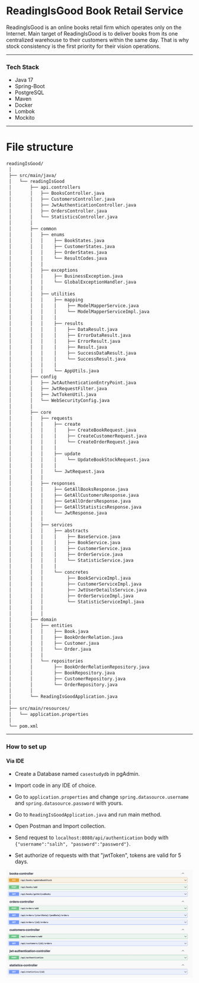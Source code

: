 # ReadingIsGood Book Retail Service
ReadingIsGood is an online books retail firm which operates only on the Internet. Main
target of ReadingIsGood is to deliver books from its one centralized warehouse to their
customers within the same day. That is why stock consistency is the first priority for their
vision operations.

-------------------------------------

### **Tech Stack**

* Java 17
* Spring-Boot
* PostgreSQL
* Maven
* Docker
* Lombok
* Mockito
-------------------------------------
# File structure

```
readingIsGood/
 │
 ├── src/main/java/
 │   └── readingIsGood
 │       ├── api.controllers
 │       │   ├── BooksController.java
 │       │   ├── CustomersController.java
 │       │   ├── JwtAuthenticationController.java
 │       │   ├── OrdersController.java
 │       │   └── StatisticsController.java
 │       │
 │       ├── common
 │       │   ├── enums
 │       │   │    ├── BookStates.java
 │       │   │    ├── CustomerStates.java
 │       │   │    ├── OrderStates.java
 │       │   │    └── ResultCodes.java
 │       │   │ 
 │       │   ├── exceptions
 │       │   │    ├── BusinessException.java
 │       │   │    └── GlobalExceptionHandler.java
 │       │   │ 
 │       │   ├── utilities
 │       │   │    ├── mapping
 │       │   │    │    ├── ModelMapperService.java
 │       │   │    │    └── ModelMapperServiceImpl.java
 │       │   │    │
 │       │   │    ├── results
 │       │   │    │    ├── DataResult.java
 │       │   │    │    ├── ErrorDataResult.java
 │       │   │    │    ├── ErrorResult.java
 │       │   │    │    ├── Result.java
 │       │   │    │    ├── SuccessDataResult.java
 │       │   │    │    └── SuccessResult.java
 │       │   │    │
 │       │   │    └── AppUtils.java
 │       ├── config
 │       │   ├── JwtAuthenticationEntryPoint.java
 │       │   ├── JwtRequestFilter.java
 │       │   ├── JwtTokenUtil.java
 │       │   └── WebSecurityConfig.java
 │       │
 │       ├── core
 │       │   ├── requests
 │       │   │    ├── create
 │       │   │    │    ├── CreateBookRequest.java
 │       │   │    │    ├── CreateCustomerRequest.java
 │       │   │    │    └── CreateOrderRequest.java
 │       │   │    │
 │       │   │    ├── update
 │       │   │    │    └── UpdateBookStockRequest.java
 │       │   │    │
 │       │   │    └── JwtRequest.java
 │       │   │    
 │       │   ├── responses
 │       │   │    ├── GetAllBooksResponse.java
 │       │   │    ├── GetAllCustomersResponse.java
 │       │   │    ├── GetAllOrdersResponse.java
 │       │   │    ├── GetAllStatisticsResponse.java
 │       │   │    └── JwtResponse.java
 │       │   │ 
 │       │   ├── services
 │       │   │    ├── abstracts
 │       │   │    │    ├── BaseService.java
 │       │   │    │    ├── BookService.java
 │       │   │    │    ├── CustomerService.java
 │       │   │    │    ├── OrderService.java
 │       │   │    │    └── StatisticService.java
 │       │   │    │
 │       │   │    └── concretes
 │       │   │         ├── BookServiceImpl.java
 │       │   │         ├── CustomerServiceImpl.java
 │       │   │         ├── JwtUserDetailsService.java
 │       │   │         ├── OrderServiceImpl.java
 │       │   │         └── StatisticServiceImpl.java
 │       │   │    
 │       │   │    
 │       ├── domain
 │       │   ├── entities
 │       │   │    ├── Book.java
 │       │   │    ├── BookOrderRelation.java
 │       │   │    ├── Customer.java
 │       │   │    └── Order.java
 │       │   │ 
 │       │   └── repositories
 │       │        ├── BookOrderRelationRepository.java
 │       │        ├── BookRepository.java
 │       │        ├── CustomerRepository.java
 │       │        └── OrderRepository.java
 │       │
 │       └── ReadingIsGoodApplication.java
 │
 ├── src/main/resources/
 │   └── application.properties
 │
 └── pom.xml
```
-------------------------------------

### **How to set up**

#### **Via IDE**

* Create a Database named `casestudydb` in pgAdmin.

* Import code in any IDE of choice.

* Go to `application.properties` and change `spring.datasource.username` and `spring.datasource.password` with yours.

* Go to `ReadingIsGoodApplication.java` and run main method.

* Open Postman and Import collection.

* Send request to `localhost:8080/api/authentication` body with `{"username":"salih", "password":"password"}`.

* Set authorize of requests with that "jwtToken", tokens are valid for 5 days.

![alt text](https://github.com/salihbag/readingIsGood/blob/main/swagger.png?raw=true)
